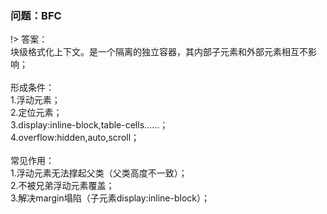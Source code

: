 ### 问题：BFC

!> 答案：<br>
块级格式化上下文。是一个隔离的独立容器，其内部子元素和外部元素相互不影响；<br><br>
形成条件：<br>
1.浮动元素；<br>
2.定位元素；<br>
3.display:inline-block,table-cells......；<br>
4.overflow:hidden,auto,scroll；<br><br>
常见作用：<br>
1.浮动元素无法撑起父类（父类高度不一致）；<br>
2.不被兄弟浮动元素覆盖；<br>
3.解决margin塌陷（子元素display:inline-block）；<br>